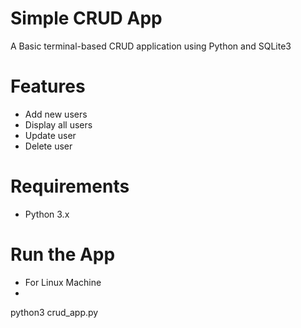 # Simple CRUD App
A Basic terminal-based CRUD application using Python and SQLite3

# Features
- Add new users
- Display all users
- Update user
- Delete user

# Requirements
- Python 3.x

# Run the App
- For Linux Machine
- 
python3 crud_app.py
